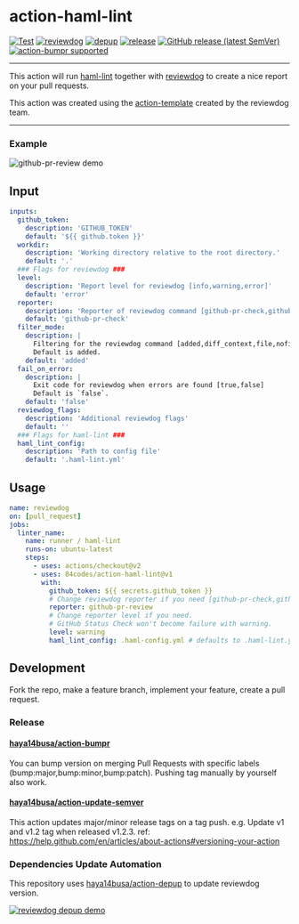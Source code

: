# action-haml-lint


[![Test](https://github.com/84codes/action-haml-lint/workflows/Test/badge.svg)](https://github.com/84codes/action-haml-lint/actions?query=workflow%3ATest)
[![reviewdog](https://github.com/84codes/action-haml-lint/workflows/reviewdog/badge.svg)](https://github.com/84codes/action-haml-lint/actions?query=workflow%3Areviewdog)
[![depup](https://github.com/84codes/action-haml-lint/workflows/depup/badge.svg)](https://github.com/84codes/action-haml-lint/actions?query=workflow%3Adepup)
[![release](https://github.com/84codes/action-haml-lint/workflows/release/badge.svg)](https://github.com/84codes/action-haml-lint/actions?query=workflow%3Arelease)
[![GitHub release (latest SemVer)](https://img.shields.io/github/v/release/84codes/action-haml-lint?logo=github&sort=semver)](https://github.com/84codes/action-haml-lint/releases)
[![action-bumpr supported](https://img.shields.io/badge/bumpr-supported-ff69b4?logo=github&link=https://github.com/haya14busa/action-bumpr)](https://github.com/haya14busa/action-bumpr)

---
This action will run [haml-lint](https://github.com/sds/haml-lint) together with [reviewdog](https://github.com/reviewdog/reviewdog) to create a nice report on your pull requests. 

This action was created using the [action-template](https://github.com/reviewdog/action-template) created by the reviewdog team. 

---


### Example
![github-pr-review demo](https://user-images.githubusercontent.com/9164583/81692519-d0d9e900-945e-11ea-9557-59fb3305665e.png)

<!-- TODO: Add image like above for github-pr-check reporter -->

## Input

```yaml
inputs:
  github_token:
    description: 'GITHUB_TOKEN'
    default: '${{ github.token }}'
  workdir:
    description: 'Working directory relative to the root directory.'
    default: '.'
  ### Flags for reviewdog ###
  level:
    description: 'Report level for reviewdog [info,warning,error]'
    default: 'error'
  reporter:
    description: 'Reporter of reviewdog command [github-pr-check,github-check,github-pr-review].'
    default: 'github-pr-check'
  filter_mode:
    description: |
      Filtering for the reviewdog command [added,diff_context,file,nofilter].
      Default is added.
    default: 'added'
  fail_on_error:
    description: |
      Exit code for reviewdog when errors are found [true,false]
      Default is `false`.
    default: 'false'
  reviewdog_flags:
    description: 'Additional reviewdog flags'
    default: ''
  ### Flags for haml-lint ###
  haml_lint_config:
    description: 'Path to config file'
    default: '.haml-lint.yml'
```

## Usage

```yaml
name: reviewdog
on: [pull_request]
jobs:
  linter_name:
    name: runner / haml-lint
    runs-on: ubuntu-latest
    steps:
      - uses: actions/checkout@v2
      - uses: 84codes/action-haml-lint@v1
        with:
          github_token: ${{ secrets.github_token }}
          # Change reviewdog reporter if you need [github-pr-check,github-check,github-pr-review].
          reporter: github-pr-review
          # Change reporter level if you need.
          # GitHub Status Check won't become failure with warning.
          level: warning
          haml_lint_config: .haml-config.yml # defaults to .haml-lint.yml
```

## Development
Fork the repo, make a feature branch, implement your feature, create a pull request.

### Release

#### [haya14busa/action-bumpr](https://github.com/haya14busa/action-bumpr)
You can bump version on merging Pull Requests with specific labels (bump:major,bump:minor,bump:patch).
Pushing tag manually by yourself also work.

#### [haya14busa/action-update-semver](https://github.com/haya14busa/action-update-semver)

This action updates major/minor release tags on a tag push. e.g. Update v1 and v1.2 tag when released v1.2.3.
ref: https://help.github.com/en/articles/about-actions#versioning-your-action


### Dependencies Update Automation
This repository uses [haya14busa/action-depup](https://github.com/haya14busa/action-depup) to update
reviewdog version.

[![reviewdog depup demo](https://user-images.githubusercontent.com/3797062/73154254-170e7500-411a-11ea-8211-912e9de7c936.png)](https://github.com/reviewdog/action-template/pull/6)

